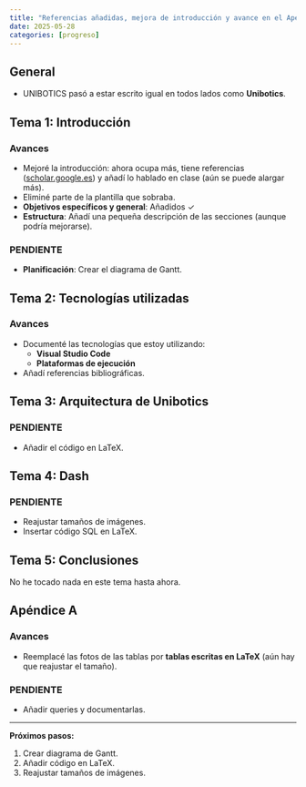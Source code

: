 ```yaml
---
title: "Referencias añadidas, mejora de introducción y avance en el Apéndice A"
date: 2025-05-28
categories: [progreso]
---
```


## General

- UNIBOTICS pasó a estar escrito igual en todos lados como **Unibotics**.

## Tema 1: Introducción

### Avances
- Mejoré la introducción: ahora ocupa más, tiene referencias ([scholar.google.es](https://scholar.google.es)) y añadí lo hablado en clase (aún se puede alargar más).
- Eliminé parte de la plantilla que sobraba.
- **Objetivos específicos y general**: Añadidos ✓  
- **Estructura**: Añadí una pequeña descripción de las secciones (aunque podría mejorarse).

### PENDIENTE
- **Planificación**: Crear el diagrama de Gantt.

## Tema 2: Tecnologías utilizadas

### Avances
- Documenté las tecnologías que estoy utilizando:
  - **Visual Studio Code**
  - **Plataformas de ejecución**
- Añadí referencias bibliográficas.

## Tema 3: Arquitectura de Unibotics

### PENDIENTE
- Añadir el código en LaTeX.

## Tema 4: Dash

### PENDIENTE
- Reajustar tamaños de imágenes.
- Insertar código SQL en LaTeX.

## Tema 5: Conclusiones

No he tocado nada en este tema hasta ahora.

## Apéndice A

### Avances
- Reemplacé las fotos de las tablas por **tablas escritas en LaTeX** (aún hay que reajustar el tamaño).

### PENDIENTE
- Añadir queries y documentarlas.

---

**Próximos pasos:**
1. Crear diagrama de Gantt.  
2. Añadir código en LaTeX.  
3. Reajustar tamaños de imágenes.

